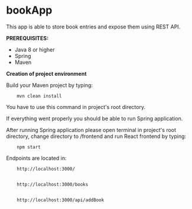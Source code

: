 # bookApp

This app is able to store book entries and expose them using REST API.

**PREREQUISITES:**
- Java 8 or higher
- Spring
- Maven

**Creation of project environment**

Build your Maven project by typing:
    
    
        mvn clean install


You have to use this command in project's root directory. 


If everything went properly you should be able to run Spring application.


After running Spring application please open terminal in project's root directory, change directory to /frontend and run 
React frontend by typing:
    
    
        npm start


Endpoints are located in:


        http://localhost:3000/

    
        http://localhost:3000/books


        http://localhost:3000/api/addBook
